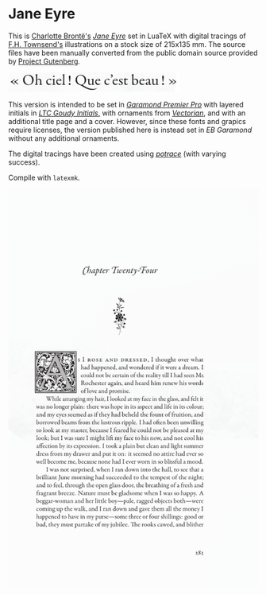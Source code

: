 # Jane Eyre

This is [Charlotte Brontë's](https://en.wikipedia.org/wiki/Charlotte_Bront%C3%AB) [*Jane Eyre*](https://en.wikipedia.org/wiki/Jane_Eyre) set in LuaTeX with digital tracings of [F.H. Townsend's](https://en.wikipedia.org/wiki/F._H._Townsend) illustrations on a stock size of 215x135 mm. The source files have been manually converted from the public domain source provided by [Project Gutenberg](https://www.gutenberg.org/ebooks/1260).

![Oh ciel! Que c'est beau!](ciel.png)

This version is intended to be set in [*Garamond Premier Pro*](https://fonts.adobe.com/fonts/garamond-premier) with layered initials in [*LTC Goudy Initials*,](https://www.p22.com/family-Goudy_Initials) with ornaments from [*Vectorian*](https://www.vectorian.net/), and with an additional title page and a cover. However, since these fonts and grapics require licenses, the version published here is instead set in *EB Garamond* without any additional ornaments.

The digital tracings have been created using [*potrace*](http://potrace.sourceforge.net/) (with varying success).

Compile with `latexmk`.

![Sample](sample.png)


